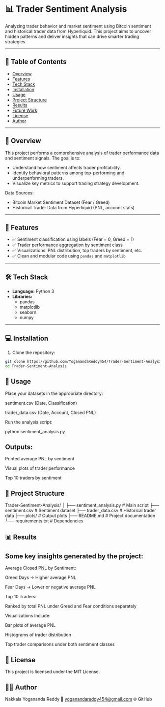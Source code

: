 # 📊 Trader Sentiment Analysis

Analyzing trader behavior and market sentiment using Bitcoin sentiment and historical trader data from Hyperliquid. This project aims to uncover hidden patterns and deliver insights that can drive smarter trading strategies.

---

## 📌 Table of Contents
- [Overview](#overview)
- [Features](#features)
- [Tech Stack](#tech-stack)
- [Installation](#installation)
- [Usage](#usage)
- [Project Structure](#project-structure)
- [Results](#results)
- [Future Work](#future-work)
- [License](#license)
- [Author](#author)

---

## 🧠 Overview

This project performs a comprehensive analysis of trader performance data and sentiment signals. The goal is to:
- Understand how sentiment affects trader profitability.
- Identify behavioral patterns among top-performing and underperforming traders.
- Visualize key metrics to support trading strategy development.

Data Sources:
- Bitcoin Market Sentiment Dataset (Fear / Greed)
- Historical Trader Data from Hyperliquid (PNL, account stats)

---

## 🚀 Features

- ✅ Sentiment classification using labels (Fear = 0, Greed = 1)
- ✅ Trader performance aggregation by sentiment class
- ✅ Visualizations: PNL distribution, top traders by sentiment, etc.
- ✅ Clean and modular code using `pandas` and `matplotlib`

---

## 🛠️ Tech Stack

- **Language:** Python 3
- **Libraries:**  
  - pandas  
  - matplotlib  
  - seaborn  
  - numpy  

---

## 💻 Installation

1. Clone the repository:
```bash
git clone https://github.com/YoganandaReddy454/Trader-Sentiment-Analysis.git
cd Trader-Sentiment-Analysis
```

## 🧪 Usage
Place your datasets in the appropriate directory:

sentiment.csv (Date, Classification)

trader_data.csv (Date, Account, Closed PNL)

Run the analysis script:

python sentiment_analysis.py

## Outputs:

Printed average PNL by sentiment

Visual plots of trader performance

Top 10 traders by sentiment

## 📁 Project Structure

Trader-Sentiment-Analysis/
│
├── sentiment_analysis.py        # Main script
├── sentiment.csv                # Sentiment dataset
├── trader_data.csv              # Historical trader data
├── plots/                       # Output plots
├── README.md                    # Project documentation
└── requirements.txt             # Dependencies

## 📊 Results
## Some key insights generated by the project:

Average Closed PNL by Sentiment:

Greed Days → Higher average PNL

Fear Days → Lower or negative average PNL

Top 10 Traders:

Ranked by total PNL under Greed and Fear conditions separately

Visualizations Include:

Bar plots of average PNL

Histograms of trader distribution

Top trader comparisons under both sentiment classes

## 📄 License
This project is licensed under the MIT License.

## 🧑‍💻 Author
Nakkala Yogananda Reddy
📧 yoganandareddy454@gmail.com
🌐 GitHub
